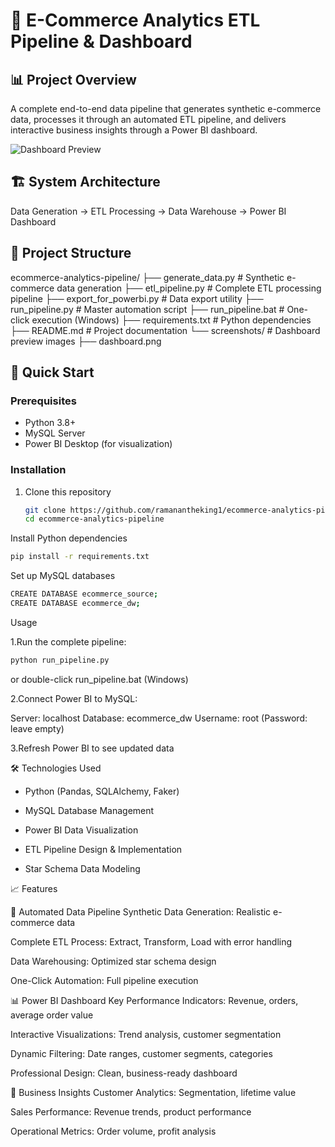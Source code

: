 # 🛒 E-Commerce Analytics ETL Pipeline & Dashboard

## 📊 Project Overview
A complete end-to-end data pipeline that generates synthetic e-commerce data, processes it through an automated ETL pipeline, and delivers interactive business insights through a Power BI dashboard.

![Dashboard Preview](screenshots/dashboard.png)

## 🏗️ System Architecture
Data Generation → ETL Processing → Data Warehouse → Power BI Dashboard

## 📁 Project Structure
ecommerce-analytics-pipeline/
├── generate_data.py # Synthetic e-commerce data generation
├── etl_pipeline.py # Complete ETL processing pipeline
├── export_for_powerbi.py # Data export utility
├── run_pipeline.py # Master automation script
├── run_pipeline.bat # One-click execution (Windows)
├── requirements.txt # Python dependencies
├── README.md # Project documentation
└── screenshots/ # Dashboard preview images
├── dashboard.png


## 🚀 Quick Start

### Prerequisites
- Python 3.8+
- MySQL Server
- Power BI Desktop (for visualization)

### Installation
1. Clone this repository
   ```bash
   git clone https://github.com/ramanantheking1/ecommerce-analytics-pipeline.git
   cd ecommerce-analytics-pipeline

Install Python dependencies
```bash
pip install -r requirements.txt
```
Set up MySQL databases
```bash
CREATE DATABASE ecommerce_source;
CREATE DATABASE ecommerce_dw;
```
Usage

1.Run the complete pipeline:
```bash
python run_pipeline.py

```
or double-click run_pipeline.bat (Windows)

2.Connect Power BI to MySQL:

Server: localhost
Database: ecommerce_dw
Username: root (Password: leave empty)

3.Refresh Power BI to see updated data

🛠️ Technologies Used
* Python (Pandas, SQLAlchemy, Faker)

* MySQL Database Management

* Power BI Data Visualization

* ETL Pipeline Design & Implementation

* Star Schema Data Modeling

📈 Features

🔄 Automated Data Pipeline
Synthetic Data Generation: Realistic e-commerce data

Complete ETL Process: Extract, Transform, Load with error handling

Data Warehousing: Optimized star schema design

One-Click Automation: Full pipeline execution

📊 Power BI Dashboard
Key Performance Indicators: Revenue, orders, average order value

Interactive Visualizations: Trend analysis, customer segmentation

Dynamic Filtering: Date ranges, customer segments, categories

Professional Design: Clean, business-ready dashboard

💼 Business Insights
Customer Analytics: Segmentation, lifetime value

Sales Performance: Revenue trends, product performance

Operational Metrics: Order volume, profit analysis
